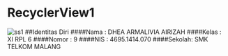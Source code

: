 # RecyclerView1

![ss1](https://s12.postimg.org/6ov6som2x/Screenshot_2016_11_05_14_19_35.jpg)
##Identitas Diri
####Nama  : DHEA ARMALIVIA AIRIZAH
####Kelas : XI RPL 6
####Nomor : 9
####NIS   : 4695.1414.070
####Sekolah: SMK TELKOM MALANG

